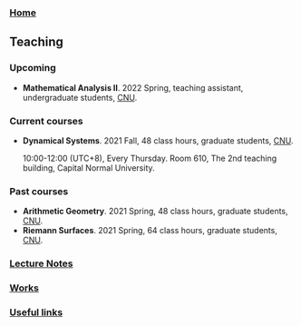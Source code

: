 ### [Home](https://ziyangzhu.github.io/Home/)
## Teaching
### Upcoming
- **Mathematical Analysis II**. 2022 Spring, teaching assistant, undergraduate students, [CNU](https://cnu.edu.cn/).

### Current courses
- **Dynamical Systems**. 2021 Fall, 48 class hours, graduate students, [CNU](https://cnu.edu.cn/).

  10:00-12:00 (UTC+8), Every Thursday. Room 610, The 2nd teaching building, Capital Normal University.

### Past courses
- **Arithmetic Geometry**. 2021 Spring, 48 class hours, graduate students, [CNU](https://cnu.edu.cn/).
- **Riemann Surfaces**. 2021 Spring, 64 class hours, graduate students, [CNU](https://cnu.edu.cn/).


### [Lecture Notes](https://ziyangzhu.github.io/Notes/)
### [Works](https://ziyangzhu.github.io/Works/)
### [Useful links](https://ziyangzhu.github.io/Links/)
